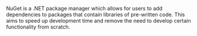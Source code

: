 
NuGet is a .NET package manager which allows for users to add dependencies to packages that contain libraries of pre-written code. This aims to speed up development time and remove the need to develop certain functionality from scratch.